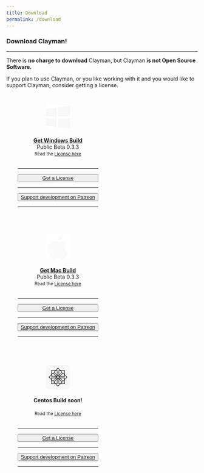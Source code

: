 ```yaml
---
title: Download
permalink: /download
---
```

### Download Clayman!
<hr style="background-color:#424242;">

There is <b>no charge to download</b> Clayman, but Clayman <b>is not Open Source Software.</b>

If you plan to use Clayman, or you like working with it and you would like to support Clayman, consider getting a license.
<div class="block" >    

<div class="card column is-3" style="float: left; position: relative; padding:20px; margin:10px;text-align: center;">   

<div class="img" >
<a href="https://s3.us-central-1.wasabisys.com/clayman-distribution/beta_public/win/Clayman.zip"><img src="/assets/img/windows.png" width="64px" height="64px"> </a>
</div>
<br>
        <b><a href="https://s3.us-central-1.wasabisys.com/clayman-distribution/beta_public/win/Clayman.zip">Get Windows Build</a></b> <br>
        Public Beta 0.3.3
        <br><small>Read the <a href="../support/license"> License here</a> </small>
<br><br>
<hr>
<button style="width:100%;" type="button" class="btn btn-lg btn-block button_support"><a href="https://www.buymeacoffee.com/ddesmond/e/57963">Get a License</a></button>
<hr>
<button style="width:100%;" type="button" class="btn btn-lg btn-block button_support"><a href="https://www.patreon.com/clayman_asset_manager">Support development on Patreon</a></button>
<hr>
</div>

<div class="card column is-3" style="float: left; position: relative; padding:20px; margin:10px;text-align: center;">  

<div class="img" >
<a href="https://s3.us-central-1.wasabisys.com/clayman-distribution/beta_public/mac/Clayman.zip"><img src="/assets/img/mac.png" width="64px" height="64px"> </a>
</div>
<br>
        <b><a href="https://s3.us-central-1.wasabisys.com/clayman-distribution/beta_public/mac/Clayman.zip">Get Mac Build</a></b> <br>
        Public Beta 0.3.3
        <br><small>Read the <a href="../support/license"> License here</a> </small>
<br><br>
<hr>
<button style="width:100%;" type="button" class="btn btn-lg btn-block button_support"><a href="hhttps://www.buymeacoffee.com/ddesmond/e/57963">Get a License</a></button>
<hr>
<button style="width:100%;" type="button" class="btn btn-lg btn-block button_support"><a href="https://www.patreon.com/clayman_asset_manager">Support development on Patreon</a></button>
<hr>
</div>


<div class="card column is-3" style="float: left; position: relative; padding:20px; margin:10px;text-align: center;">  

<div class="img" >
<img src="/assets/img/centos.png" width="64px" height="64px"> 
</div>
<br>
        <b>Centos Build soon!</b> <br>
        <br><small>Read the <a href="../support/license"> License here</a> </small>
<br><br>
<hr>
<button style="width:100%;" type="button" class="btn btn-lg btn-block button_support"><a href="https://www.buymeacoffee.com/ddesmond/e/57963">Get a License</a></button>
<hr>
<button style="width:100%;" type="button" class="btn btn-lg btn-block button_support"><a href="https://www.patreon.com/clayman_asset_manager">Support development on Patreon</a></button>
<hr>
</div>


</div>

<!-- fixer --->
<div style="clear: both;"></div>

<!-- fixer --->